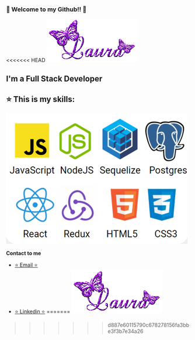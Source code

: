 ### 👋 Welcome to my Github!! 👋

<<<<<<< HEAD
![There's my image name](https://raw.githubusercontent.com/Lauchis/Lauchis/master/images/myname.gif)

## I'm a Full Stack Developer

## ⭐ This is my skills:
![JavaScript, React, Redux, Node.JS, Express, postgreSQL, CSS, HTML, Sequelize](https://raw.githubusercontent.com/Lauchis/Lauchis/master/images/logos.png)

**Contact to me**
- [⭐️ Email ⭐️](mailto:lauchis892@gmail.com?subject=Hi "Hi!")
- [⭐️ Linkedin ⭐️](http://www.linkedin.com/in/laura-sacripanti)
=======
![Aquí la descripción de la imagen por si no carga](https://raw.githubusercontent.com/Lauchis/Lauchis/master/images/myname.gif)


>>>>>>> d887e60115790c678278156fa3bbe3f3b7e34a26
<!--
![my name](https://user-images.githubusercontent.com/88812841/150147540-bbde73d6-5964-48ed-bc6a-bbf03f5e600e.gif)
**Lauchis/Lauchis** is a ✨ _special_ ✨ repository because its `README.md` (this file) appears on your GitHub profile.

Here are some ideas to get you started:

- 🔭 I’m currently working on ...
- 🌱 I’m currently learning ...
- 👯 I’m looking to collaborate on ...
- 🤔 I’m looking for help with ...
- 💬 Ask me about ...
- 📫 How to reach me: ...
- 😄 Pronouns: ...
- ⚡ Fun fact: ...
-->
